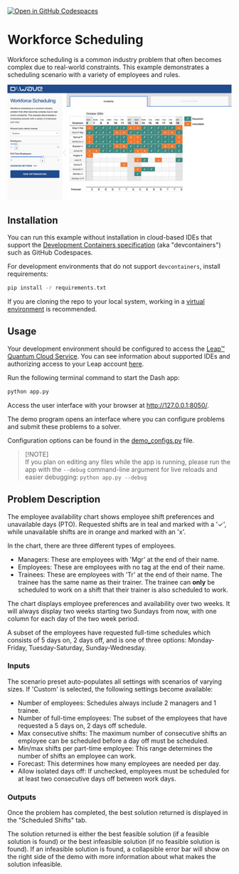 [![Open in GitHub Codespaces](
  https://img.shields.io/badge/Open%20in%20GitHub%20Codespaces-333?logo=github)](
  https://codespaces.new/dwave-examples/employee-scheduling?quickstart=1)
<!-- [![Linux/Mac/Windows build status](
  https://circleci.com/gh/dwave-examples/employee-scheduling.svg?style=shield)](
  https://circleci.com/gh/dwave-examples/employee-scheduling) -->

# Workforce Scheduling

Workforce scheduling is a common industry problem that often becomes complex
due to real-world constraints. This example demonstrates
a scheduling scenario with a variety of employees and rules.

![Screen Image](static/demo.png)

## Installation

You can run this example without installation in cloud-based IDEs that support
the [Development Containers specification](https://containers.dev/supporting)
(aka "devcontainers") such as GitHub Codespaces.

For development environments that do not support `devcontainers`, install
requirements:

```bash
pip install -r requirements.txt
```

If you are cloning the repo to your local system, working in a
[virtual environment](https://docs.python.org/3/library/venv.html) is
recommended.

## Usage

Your development environment should be configured to access the
[Leap&trade; Quantum Cloud Service](https://docs.dwavequantum.com/en/latest/ocean/sapi_access_basic.html).
You can see information about supported IDEs and authorizing access to your Leap
account [here](https://docs.dwavequantum.com/en/latest/leap_sapi/dev_env.html).

Run the following terminal command to start the Dash app:

```bash
python app.py
```

Access the user interface with your browser at http://127.0.0.1:8050/.

The demo program opens an interface where you can configure problems and submit
these problems to a solver.

Configuration options can be found in the [demo_configs.py](demo_configs.py)
file.

> [!NOTE]\
> If you plan on editing any files while the app is running, please run the app
with the `--debug` command-line argument for live reloads and easier debugging:
`python app.py --debug`

## Problem Description

The employee availability chart shows employee shift preferences and unavailable
days (PTO). Requested shifts are in teal and marked with a '✓', while
unavailable shifts are in orange and marked with an 'x'.

In the chart, there are three different types of employees.

- Managers: These are employees with 'Mgr' at the end of their name.
- Employees: These are employees with no tag at the end of their name.
- Trainees: These are employees with 'Tr' at the end of their name. The trainee
  has the same name as their trainer. The trainee can **only** be scheduled to
  work on a shift that their trainer is also scheduled to work.

The chart displays employee preferences and availability over two weeks. It will
always display two weeks starting two Sundays from now, with one column for each
day of the two week period.

A subset of the employees have requested full-time schedules which consists of 5
days on, 2 days off, and is one of three options: Monday-Friday,
Tuesday-Saturday, Sunday-Wednesday.

### Inputs

The scenario preset auto-populates all settings with scenarios of varying
sizes. If 'Custom' is selected, the following settings become available:

- Number of employees: Schedules always include 2 managers and 1 trainee.
- Number of full-time employees: The subset of the employees that have requested
  a 5 days on, 2 days off schedule.
- Max consecutive shifts: The maximum number of consecutive shifts an employee
  can be scheduled before a day off must be scheduled.
- Min/max shifts per part-time employee: This range determines the number of
  shifts an employee can work.
- Forecast: This determines how many employees are needed per day.
- Allow isolated days off: If unchecked, employees must be
  scheduled for at least two consecutive days off between work days.

### Outputs

Once the problem has completed, the best solution returned is displayed in
the "Scheduled Shifts" tab.

The solution returned is either the best feasible solution (if a feasible
solution is found) or the best infeasible solution (if no feasible solution is
found). If an infeasible solution is found, a collapsible error bar will show on
the right side of the demo with more information about what makes the solution
infeasible.